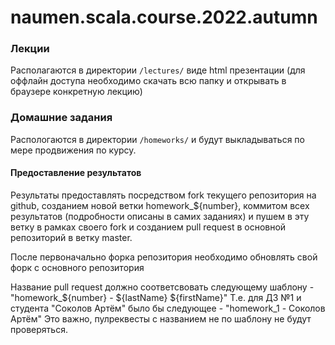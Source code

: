 # naumen.scala.course.2022.autumn

### Лекции

Располагаются в директории ```/lectures/``` виде html презентации (для оффлайн доступа необходимо скачать всю папку и открывать в браузере конкретную лекцию)


### Домашние задания
Распологаются в директории ```/homeworks/``` и будут выкладываться по мере продвижения по курсу.

#### Предоставление результатов
Результаты предоставлять посредством fork текущего репозитория на github, созданием новой ветки homework_${number}, коммитом всех результатов (подробности описаны в самих заданиях) и пушем в эту ветку в рамках своего fork и созданием pull request в основной репозиторий в ветку master.

После первоначально форка репозитория необходимо обновлять свой форк с основного репозитория

Название pull request должно соответсвовать следующему шаблону - "homework_${number} - ${lastName} ${firstName}"
Т.е. для ДЗ №1 и студента "Соколов Артём" было бы следующее - "homework_1 - Соколов Артём"
Это важно, пулреквесты с названием не по шаблону не будут проверяться.